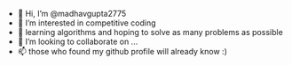 - 👋 Hi, I’m @madhavgupta2775
- 👀 I’m interested in competitive coding
- 🌱 learning algorithms and hoping to solve as many problems as possible
- 💞️ I’m looking to collaborate on ...
- 📫 those who found my github profile will already know :)

<!---
madhavgupta2775/madhavgupta2775 is a ✨ special ✨ repository because its `README.md` (this file) appears on your GitHub profile.
You can click the Preview link to take a look at your changes.
--->
